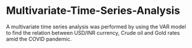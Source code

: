 # Multivariate-Time-Series-Analysis
A multivariate time series analysis was performed by using the VAR model to find the relation between USD/INR currency, Crude oil and Gold rates amid the COVID pandemic.
